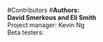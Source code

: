 #Contributors 
#<B>Authors:</B> </br>
<B>David Smerkous and Eli Smith</B></br>
Project manager: Kevin Ng </br>
Beta testers: 
